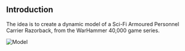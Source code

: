 ## Introduction

The idea is to create a dynamic model of a Sci-Fi Armoured Personnel Carrier Razorback, from the WarHammer 40,000 game series.

![Model](https://github.com/dadit97/Razorback-Project/Images/Razorback.jpg)
